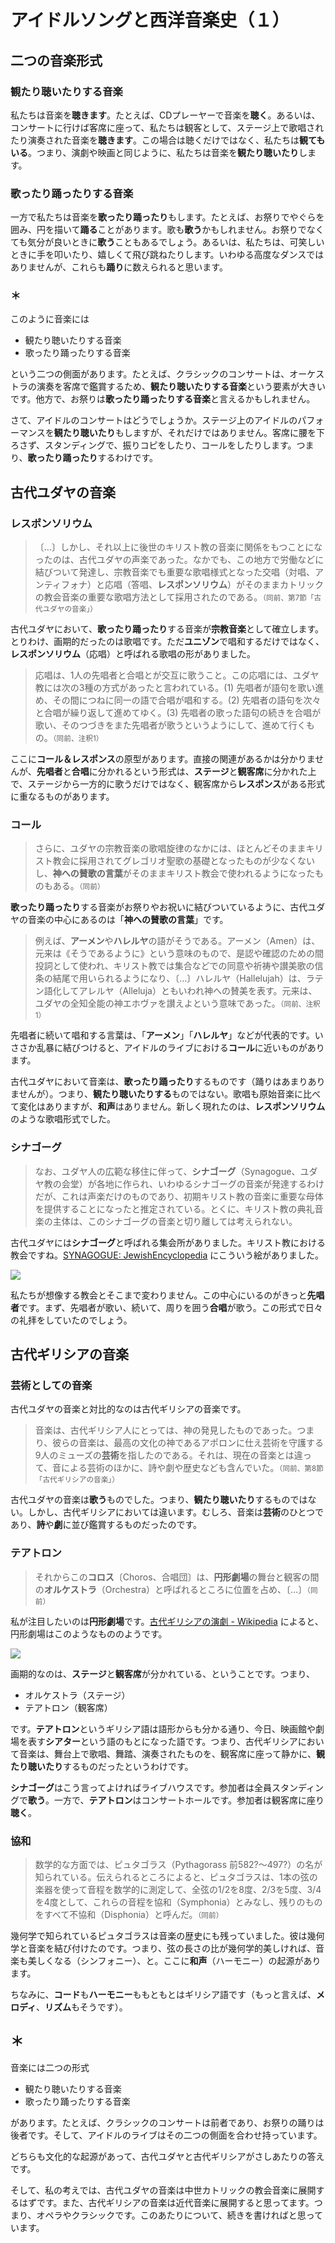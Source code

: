 # アイドルソングと西洋音楽史（１）

## 二つの音楽形式

### 観たり聴いたりする音楽

私たちは音楽を**聴きます**。たとえば、CDプレーヤーで音楽を**聴く**。あるいは、コンサートに行けば客席に座って、私たちは観客として、ステージ上で歌唱されたり演奏された音楽を**聴きます**。この場合は聴くだけではなく、私たちは**観てもいる**。つまり、演劇や映画と同じように、私たちは音楽を**観たり聴いたり**します。

### 歌ったり踊ったりする音楽

一方で私たちは音楽を**歌ったり踊ったり**もします。たとえば、お祭りでやぐらを囲み、円を描いて**踊る**ことがあります。歌も**歌う**かもしれません。お祭りでなくても気分が良いときに**歌う**こともあるでしょう。あるいは、私たちは、可笑しいときに手を叩いたり、嬉しくて飛び跳ねたりします。いわゆる高度なダンスではありませんが、これらも**踊り**に数えられると思います。

### ＊

このように音楽には

* 観たり聴いたりする音楽
* 歌ったり踊ったりする音楽

という二つの側面があります。たとえば、クラシックのコンサートは、オーケストラの演奏を客席で鑑賞するため、**観たり聴いたりする音楽**という要素が大きいです。他方で、お祭りは**歌ったり踊ったりする音楽**と言えるかもしれません。

さて、アイドルのコンサートはどうでしょうか。ステージ上のアイドルのパフォーマンスを**観たり聴いたり**もしますが、それだけではありません。客席に腰を下ろさず、スタンディングで、振りコピをしたり、コールをしたりします。つまり、**歌ったり踊ったり**するわけです。

## 古代ユダヤの音楽

### レスポンソリウム

> 〔…〕しかし、それ以上に後世のキリスト教の音楽に関係をもつことになったのは、古代ユダヤの声楽であった。なかでも、この地方で労働などに結びついて発達し、宗教音楽でも重要な歌唱様式となった交唱（対唱、アンティフォナ）と応唱（答唱、**レスポンソリウム**）がそのままカトリックの教会音楽の重要な歌唱方法として採用されたのである。<small>（同前、第7節「古代ユダヤの音楽」）</small>

古代ユダヤにおいて、**歌ったり踊ったり**する音楽が**宗教音楽**として確立します。とりわけ、画期的だったのは歌唱です。ただ**ユニゾン**で唱和するだけではなく、**レスポンソリウム**（応唱）と呼ばれる歌唱の形がありました。

> 応唱は、1人の先唱者と合唱とが交互に歌うこと。この応唱には、ユダヤ教には次の3種の方式があったと言われている。(1) 先唱者が語句を歌い進め、その間につねに同一の語で合唱が唱和する。(2) 先唱者の語句を次々と合唱が繰り返して進めてゆく。(3) 先唱者の歌った語句の続きを合唱が歌い、そのつづきをまた先唱者が歌うというようにして、進めて行くもの。<small>（同前、注釈1）</small>

ここに**コール＆レスポンス**の原型があります。直接の関連があるかは分かりませんが、**先唱者**と**合唱**に分かれるという形式は、**ステージ**と**観客席**に分かれた上で、ステージから一方的に歌うだけではなく、観客席から**レスポンス**がある形式に重なるものがあります。

### コール

> さらに、ユダヤの宗教音楽の歌唱旋律のなかには、ほとんどそのままキリスト教会に採用されてグレゴリオ聖歌の基礎となったものが少なくないし、**神への賛歌の言葉**がそのままキリスト教会で使われるようになったものもある。<small>（同前）</small>

**歌ったり踊ったり**する音楽がお祭りやお祝いに結びついているように、古代ユダヤの音楽の中心にあるのは「**神への賛歌の言葉**」です。

> 例えば、**アーメン**や**ハレルヤ**の語がそうである。アーメン（Amen）は、元来は《そうであるように》という意味のもので、是認や確認のための間投詞として使われ、キリスト教では集合などでの同意や祈祷や讃美歌の信条の結尾で用いられるようになり、〔…〕ハレルヤ（Hallelujah）は、ラテン語化してアレルヤ（Alleluja）ともいわれ神への賛美を表す。元来は、ユダヤの全知全能の神エホヴァを讃えよという意味であった。<small>（同前、注釈1）</small>

先唱者に続いて唱和する言葉は、「**アーメン**」「**ハレルヤ**」などが代表的です。いささか乱暴に結びつけると、アイドルのライブにおける**コール**に近いものがあります。

古代ユダヤにおいて音楽は、**歌ったり踊ったり**するものです（踊りはあまりありませんが）。つまり、**観たり聴いたりする**ものではない。歌唱も原始音楽に比べて変化はありますが、**和声**はありません。新しく現れたのは、**レスポンソリウム**のような歌唱形式でした。

### シナゴーグ

> なお、ユダヤ人の広範な移住に伴って、**シナゴーグ**（Synagogue、ユダヤ教の会堂）が各地に作られ、いわゆるシナゴーグの音楽が発達するわけだが、これは声楽だけのものであり、初期キリスト教の音楽に重要な母体を提供することになったと推定されている。とくに、キリスト教の典礼音楽の主体は、このシナゴーグの音楽と切り離しては考えられない。

古代ユダヤには**シナゴーグ**と呼ばれる集会所がありました。キリスト教における教会ですね。[SYNAGOGUE: JewishEncyclopedia](https://www.jewishencyclopedia.com/articles/14160) にこういう絵がありました。

![](https://d5iam0kjo36nw.cloudfront.net/V11p623001.jpg)

私たちが想像する教会とそこまで変わりません。この中心にいるのがきっと**先唱者**です。まず、先唱者が歌い、続いて、周りを囲う**合唱**が歌う。この形式で日々の礼拝をしていたのでしょう。

## 古代ギリシアの音楽

### 芸術としての音楽

古代ユダヤの音楽と対比的なのは古代ギリシアの音楽です。

> 音楽は、古代ギリシア人にとっては、神の発見したものであった。つまり、彼らの音楽は、最高の文化の神であるアポロンに仕え芸術を守護する9人のミューズの**芸術**を指したのである。それは、現在の音楽とは違って、音による芸術のほかに、詩や劇や歴史なども含んでいた。<small>（同前、第8節「古代ギリシアの音楽」）</small>

古代ユダヤの音楽は**歌う**ものでした。つまり、**観たり聴いたり**するものではない。しかし、古代ギリシアにおいては違います。むしろ、音楽は**芸術**のひとつであり、**詩**や**劇**に並び鑑賞するものだったのです。

### テアトロン

> それからこの**コロス**〔Choros、合唱団〕は、**円形劇場**の舞台と観客の間の**オルケストラ**（Orchestra）と呼ばれるところに位置を占め、〔…〕<small>（同前）</small>

私が注目したいのは**円形劇場**です。[古代ギリシアの演劇 - Wikipedia](https://ja.wikipedia.org/wiki/古代ギリシアの演劇) によると、円形劇場はこのようなもののようです。

![](https://upload.wikimedia.org/wikipedia/commons/0/05/GriechTheater2.PNG)

画期的なのは、**ステージ**と**観客席**が分かれている、ということです。つまり、

* オルケストラ（ステージ）
* テアトロン（観客席）

です。**テアトロン**というギリシア語は語形からも分かる通り、今日、映画館や劇場を表す**シアター**という語のもとになった語です。つまり、古代ギリシアにおいて音楽は、舞台上で歌唱、舞踏、演奏されたものを、観客席に座って静かに、**観たり聴いたり**するものだったというわけです。

**シナゴーグ**はこう言ってよければライブハウスです。参加者は全員スタンディングで**歌う**。一方で、**テアトロン**はコンサートホールです。参加者は観客席に座り**聴く**。

### 協和

> 数学的な方面では、ピュタゴラス（Pythagorass 前582?～497?）の名が知られている。伝えられるところによると、ピュタゴラスは、1本の弦の楽器を使って音程を数学的に測定して、全弦の1/2を8度、2/3を5度、3/4を4度として、これらの音程を協和（Symphonia）とみなし、残りのものをすべて不協和（Disphonia）と呼んだ。<small>（同前）</small>

幾何学で知られているピュタゴラスは音楽の歴史にも残っていました。彼は幾何学と音楽を結び付けたのです。つまり、弦の長さの比が幾何学的美しければ、音楽も美しくなる（シンフォニー）、と。ここに**和声**（ハーモニー）の起源があります。

ちなみに、**コード**も**ハーモニー**ももともとはギリシア語です（もっと言えば、**メロディ**、**リズム**もそうです）。

## ＊

音楽には二つの形式

 * 観たり聴いたりする音楽
 * 歌ったり踊ったりする音楽

があります。たとえば、クラシックのコンサートは前者であり、お祭りの踊りは後者です。そして、アイドルのライブはその二つの側面を合わせ持っています。

どちらも文化的な起源があって、古代ユダヤと古代ギリシアがさしあたりの答えです。

そして、私の考えでは、古代ユダヤの音楽は中世カトリックの教会音楽に展開するはずです。また、古代ギリシアの音楽は近代音楽に展開すると思ってます。つまり、オペラやクラシックです。このあたりについて、続きを書ければと思っています。